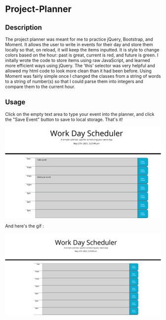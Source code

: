 # Project-Planner

## Description
The project planner was meant for me to practice jQuery, Bootstrap, and Moment. It allows the user to write in events for their day and store them locally so that, on reload, it will keep the items inputted. It is style to change colors based on the hour: past is great, current is red, and future is green. I initally wrote the code to store items using raw JavaScript, and learned more efficient ways using jQuery. The 'this' selector was very helpful and allowed my html code to look more clean than it had been before. Using Moment was fairly simple once I changed the classes from a string of words to a string of number(s) so that I could parse them into integers and compare them to the current hour.

## Usage
Click on the empty text area to type your event into the planner, and click the "Save Event" button to save to local storage. That's it! 

![Screenshot of website](assets/screenshot.png)

And here's the gif : 


![Gif of user inputting events and saving them to local storage, and on refresh the items are still there](assets/gif.gif)

